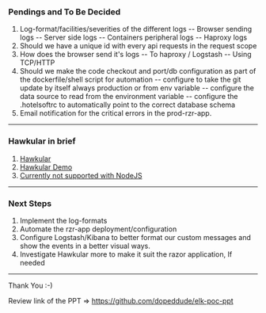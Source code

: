### Pendings and To Be Decided

1.  Log-format/facilities/severities of the different logs
		--  Browser sending logs
		--  Server side logs
		--  Containers peripheral logs
		--  Haproxy logs
2.  Should we have a unique id with every api requests in the request scope
3.  How does the browser send it's logs
		--  To haproxy / Logstash
		--  Using TCP/HTTP
4.  Should we make the code checkout and port/db configuration as part of the dockerfile/shell script for automation
		-- configure to take the git update by itself always production or from env variable
        -- configure the data source to read from the environment variable
        -- configure the .hotelsoftrc to automatically point to the correct database schema 
5.  Email notification for the critical errors in the prod-rzr-app.

---

### Hawkular in brief

1. [Hawkular](http://www.hawkular.org/index.html)
2. [Hawkular Demo](http://192.168.59.103:8080/)
3. [Currently not supported with NodeJS](https://issues.jboss.org/browse/HWKMETRICS-300)


---

### Next Steps

1. Implement the log-formats
2. Automate the rzr-app deployment/configuration
3. Configure Logstash/Kibana to better format our custom messages and show the events in a better visual ways.
4. Investigate Hawkular more to make it suit the razor application, If needed

---

Thank You :-)

Review link of the PPT => https://github.com/dopeddude/elk-poc-ppt